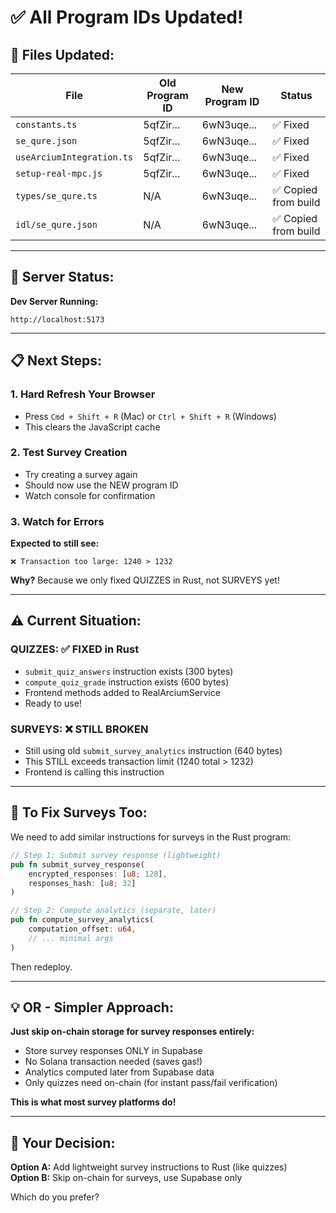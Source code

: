 # ✅ All Program IDs Updated!

## 🔧 Files Updated:

| File | Old Program ID | New Program ID | Status |
|------|---------------|----------------|--------|
| `constants.ts` | 5qfZir... | 6wN3uqe... | ✅ Fixed |
| `se_qure.json` | 5qfZir... | 6wN3uqe... | ✅ Fixed |
| `useArciumIntegration.ts` | 5qfZir... | 6wN3uqe... | ✅ Fixed |
| `setup-real-mpc.js` | 5qfZir... | 6wN3uqe... | ✅ Fixed |
| `types/se_qure.ts` | N/A | 6wN3uqe... | ✅ Copied from build |
| `idl/se_qure.json` | N/A | 6wN3uqe... | ✅ Copied from build |

---

## 🚀 Server Status:

**Dev Server Running:**
```
http://localhost:5173
```

---

## 📋 Next Steps:

### **1. Hard Refresh Your Browser**
- Press `Cmd + Shift + R` (Mac) or `Ctrl + Shift + R` (Windows)
- This clears the JavaScript cache

### **2. Test Survey Creation**
- Try creating a survey again
- Should now use the NEW program ID
- Watch console for confirmation

### **3. Watch for Errors**

**Expected to still see:**
```
❌ Transaction too large: 1240 > 1232
```

**Why?** Because we only fixed QUIZZES in Rust, not SURVEYS yet!

---

## ⚠️ **Current Situation:**

### **QUIZZES:** ✅ FIXED in Rust
- `submit_quiz_answers` instruction exists (300 bytes)
- `compute_quiz_grade` instruction exists (600 bytes)
- Frontend methods added to RealArciumService
- Ready to use!

### **SURVEYS:** ❌ STILL BROKEN
- Still using old `submit_survey_analytics` instruction (640 bytes)
- This STILL exceeds transaction limit (1240 total > 1232)
- Frontend is calling this instruction

---

## 🎯 **To Fix Surveys Too:**

We need to add similar instructions for surveys in the Rust program:

```rust
// Step 1: Submit survey response (lightweight)
pub fn submit_survey_response(
    encrypted_responses: [u8; 128],
    responses_hash: [u8; 32]
)

// Step 2: Compute analytics (separate, later)
pub fn compute_survey_analytics(
    computation_offset: u64,
    // ... minimal args
)
```

Then redeploy.

---

## 💡 **OR - Simpler Approach:**

**Just skip on-chain storage for survey responses entirely:**
- Store survey responses ONLY in Supabase
- No Solana transaction needed (saves gas!)
- Analytics computed later from Supabase data
- Only quizzes need on-chain (for instant pass/fail verification)

**This is what most survey platforms do!**

---

## 🤔 **Your Decision:**

**Option A:** Add lightweight survey instructions to Rust (like quizzes)  
**Option B:** Skip on-chain for surveys, use Supabase only  

Which do you prefer?



